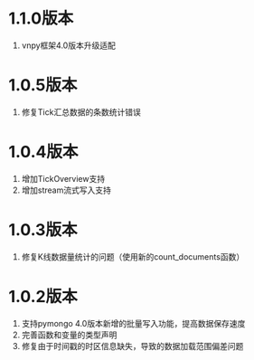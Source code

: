 # 1.1.0版本

1. vnpy框架4.0版本升级适配

# 1.0.5版本

1. 修复Tick汇总数据的条数统计错误

# 1.0.4版本

1. 增加TickOverview支持
2. 增加stream流式写入支持

# 1.0.3版本

1. 修复K线数据量统计的问题（使用新的count_documents函数）

# 1.0.2版本

1. 支持pymongo 4.0版本新增的批量写入功能，提高数据保存速度
2. 完善函数和变量的类型声明
3. 修复由于时间戳的时区信息缺失，导致的数据加载范围偏差问题
